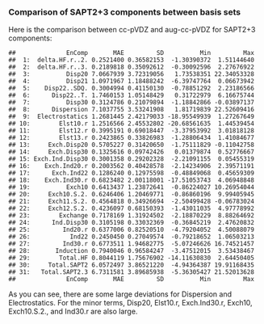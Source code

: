 <!-- ## R Markdown -->
<!-- This is an R Markdown document. Markdown is a simple formatting syntax for authoring HTML, PDF, and MS Word documents. For more details on using R Markdown see <http://rmarkdown.rstudio.com>. -->
<!-- When you click the **Knit** button a document will be generated that includes both content as well as the output of any embedded R code chunks within the document. You can embed an R code chunk like this: -->
<!-- ```{r cars} -->
<!-- summary(cars) -->
<!-- ``` -->
<!-- ## Including Plots -->
<!-- You can also embed plots, for example: -->
<!-- ```{r pressure, echo=FALSE} -->
<!-- plot(pressure) -->
<!-- ``` -->
<!-- Note that the `echo = FALSE` parameter was added to the code chunk to prevent printing of the R code that generated the plot. -->
### Comparison of SAPT2+3 components between basis sets

Here is the comparison between cc-pVDZ and aug-cc-pVDZ for SAPT2+3
components:

    ##              EnComp       MAE         SD          Min         Max
    ##  1:  delta.HF.r..2. 0.2521400 0.36582153  -1.30390372  1.51144640
    ##  2:  delta.HF.r..3. 0.2189818 0.35092612  -0.30092596  2.27676922
    ##  3:          Disp20 7.0667939 3.72319056   1.73538351 22.34053328
    ##  4:          Disp21 1.0971967 1.18488242  -6.39747764  0.06673942
    ##  5:    Disp22..SDQ. 0.3004994 0.41150130  -0.78851292  2.23186566
    ##  6:      Disp22..T. 1.7460153 1.05148429   0.31722979  6.16675744
    ##  7:          Disp30 0.3124786 0.21079894  -1.18842866 -0.03897137
    ##  8:      Dispersion 7.1037755 3.53241908   1.81719839 22.52609416
    ##  9:  Electrostatics 1.2681445 2.42179033 -18.95549939  1.27267649
    ## 10:        Elst10.r 1.2516566 2.45532802 -20.68561635  1.44539454
    ## 11:        Elst12.r 0.3995191 0.69018447  -3.37953992  3.01818128
    ## 12:        Elst13.r 0.2423865 0.33826983  -1.28806434  1.41084677
    ## 13:     Exch.Disp20 0.5705227 0.31420650  -1.75111829 -0.11042758
    ## 14:     Exch.Disp30 0.1325616 0.09742426   0.01379874  0.52776667
    ## 15: Exch.Ind.Disp30 0.3001358 0.29202328  -2.21091155  0.05455319
    ## 16:    Exch.Ind20.r 0.2003562 0.40428578  -2.14234906  2.39571191
    ## 17:      Exch.Ind22 0.1286240 0.12975598  -0.48849068  0.45659309
    ## 18:    Exch.Ind30.r 0.6823482 2.00118001 -17.51053743  4.06948848
    ## 19:          Exch10 0.6413437 1.23872641  -0.86224027 10.26954044
    ## 20:     Exch10.S.2. 0.6246406 1.20469771  -0.86860196  9.99405945
    ## 21:     Exch11.S.2. 0.4564818 0.34926694  -2.50499428 -0.06783024
    ## 22:     Exch12.S.2. 0.4236097 0.68150393  -1.43011035  4.97778992
    ## 23:        Exchange 0.7178169 1.31924502  -2.18870229  8.88264692
    ## 24:      Ind.Disp30 0.3105198 0.33032369  -0.36845219  2.47620832
    ## 25:         Ind20.r 0.6377006 0.82520510  -4.79204052  4.50088079
    ## 26:           Ind22 0.2450450 0.27049574  -0.79218652  1.06503213
    ## 27:         Ind30.r 0.6773511 1.94682775  -5.07246626 16.74521457
    ## 28:       Induction 0.7940046 0.96584247  -3.47512015  3.53438467
    ## 29:        Total.HF 0.8044119 1.75676902 -14.11630830  2.64450405
    ## 30:     Total.SAPT2 6.0572497 3.86521220  -4.94364387 19.91168435
    ## 31:   Total.SAPT2.3 6.7311581 3.89685938  -5.36305427 21.52013628
    ##              EnComp       MAE         SD          Min         Max

As you can see, there are some large deviations for Dispersion and
Electrostatics. For the minor terms, Disp20, Elst10.r, Exch.Ind30.r,
Exch10, Exch10.S.2., and Ind30.r are also large.
